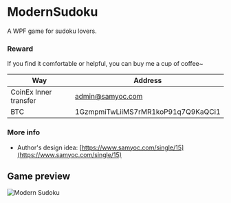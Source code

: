 # ModernSudoku
A WPF game for sudoku lovers.

### Reward
If you find it comfortable or helpful, you can buy me a cup of coffee~

Way     | Address
--- | -----
CoinEx Inner transfer | admin@samyoc.com
BTC    | 1GzmpmiTwLiiMS7rMR1koP91q7Q9KaQCi1

### More info
- Author's design idea: [https://www.samyoc.com/single/15](https://www.samyoc.com/single/15)

## Game preview
![Modern Sudoku](https://www.samyoc.com/uploads/users/1/images/1537863686602.jpg)
